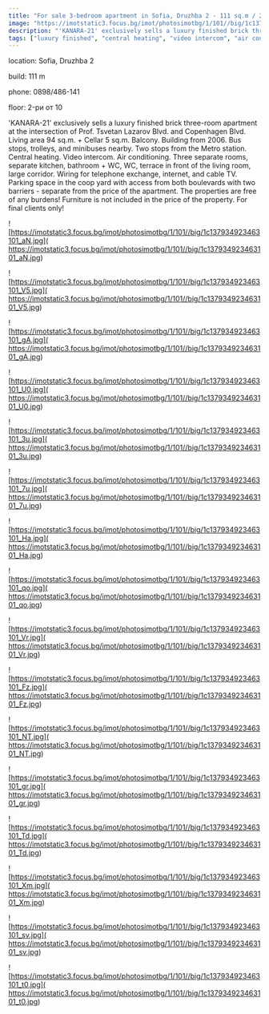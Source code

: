 ```yaml
---
title: "For sale 3-bedroom apartment in Sofia, Druzhba 2 - 111 sq.m / 210000 EUR :: imot.bg Advertisement"
image: "https://imotstatic3.focus.bg/imot/photosimotbg/1/101//big/1c137934923463101_2G.jpg"
description: "'KANARA-21' exclusively sells a luxury finished brick three-room apartment at the intersection of Prof. Tsvetan Lazarov Blvd. and Copenhagen Blvd. Living area 94 sq.m. + Cellar 5 sq.m. Balcony. Building from 2006. Bus stops, trolleys, and minibuses nearby. Two stops from the Metro station. Central heating. Video intercom. Air conditioning. Three separate rooms, separate kitchen, bathroom + WC, WC, terrace in front of the living room, large corridor. Wiring for telephone exchange, internet, and cable TV. Parking space in the coop yard with access from both boulevards with two barriers - separate from the price of the apartment. The properties are free of any burdens! Furniture is not included in the price of the property. For final clients only!"
tags: ["luxury finished", "central heating", "video intercom", "air conditioning", "parking space"]
---
```


location: Sofia, Druzhba 2

build: 111 m

phone: 0898/486-141

floor: 2-ри от 10

'KANARA-21' exclusively sells a luxury finished brick three-room apartment at the intersection of Prof. Tsvetan Lazarov Blvd. and Copenhagen Blvd. Living area 94 sq.m. + Cellar 5 sq.m. Balcony. Building from 2006. Bus stops, trolleys, and minibuses nearby. Two stops from the Metro station. Central heating. Video intercom. Air conditioning. Three separate rooms, separate kitchen, bathroom + WC, WC, terrace in front of the living room, large corridor. Wiring for telephone exchange, internet, and cable TV. Parking space in the coop yard with access from both boulevards with two barriers - separate from the price of the apartment. The properties are free of any burdens! Furniture is not included in the price of the property. For final clients only!


![https://imotstatic3.focus.bg/imot/photosimotbg/1/101//big/1c137934923463101_aN.jpg]( https://imotstatic3.focus.bg/imot/photosimotbg/1/101//big/1c137934923463101_aN.jpg)


![https://imotstatic3.focus.bg/imot/photosimotbg/1/101//big/1c137934923463101_V5.jpg]( https://imotstatic3.focus.bg/imot/photosimotbg/1/101//big/1c137934923463101_V5.jpg)


![https://imotstatic3.focus.bg/imot/photosimotbg/1/101//big/1c137934923463101_gA.jpg]( https://imotstatic3.focus.bg/imot/photosimotbg/1/101//big/1c137934923463101_gA.jpg)


![https://imotstatic3.focus.bg/imot/photosimotbg/1/101//big/1c137934923463101_U0.jpg]( https://imotstatic3.focus.bg/imot/photosimotbg/1/101//big/1c137934923463101_U0.jpg)


![https://imotstatic3.focus.bg/imot/photosimotbg/1/101//big/1c137934923463101_3u.jpg]( https://imotstatic3.focus.bg/imot/photosimotbg/1/101//big/1c137934923463101_3u.jpg)


![https://imotstatic3.focus.bg/imot/photosimotbg/1/101//big/1c137934923463101_7u.jpg]( https://imotstatic3.focus.bg/imot/photosimotbg/1/101//big/1c137934923463101_7u.jpg)


![https://imotstatic3.focus.bg/imot/photosimotbg/1/101//big/1c137934923463101_Ha.jpg]( https://imotstatic3.focus.bg/imot/photosimotbg/1/101//big/1c137934923463101_Ha.jpg)


![https://imotstatic3.focus.bg/imot/photosimotbg/1/101//big/1c137934923463101_qo.jpg]( https://imotstatic3.focus.bg/imot/photosimotbg/1/101//big/1c137934923463101_qo.jpg)


![https://imotstatic3.focus.bg/imot/photosimotbg/1/101//big/1c137934923463101_Vr.jpg]( https://imotstatic3.focus.bg/imot/photosimotbg/1/101//big/1c137934923463101_Vr.jpg)


![https://imotstatic3.focus.bg/imot/photosimotbg/1/101//big/1c137934923463101_Fz.jpg]( https://imotstatic3.focus.bg/imot/photosimotbg/1/101//big/1c137934923463101_Fz.jpg)


![https://imotstatic3.focus.bg/imot/photosimotbg/1/101//big/1c137934923463101_NT.jpg]( https://imotstatic3.focus.bg/imot/photosimotbg/1/101//big/1c137934923463101_NT.jpg)


![https://imotstatic3.focus.bg/imot/photosimotbg/1/101//big/1c137934923463101_gr.jpg]( https://imotstatic3.focus.bg/imot/photosimotbg/1/101//big/1c137934923463101_gr.jpg)


![https://imotstatic3.focus.bg/imot/photosimotbg/1/101//big/1c137934923463101_Td.jpg]( https://imotstatic3.focus.bg/imot/photosimotbg/1/101//big/1c137934923463101_Td.jpg)


![https://imotstatic3.focus.bg/imot/photosimotbg/1/101//big/1c137934923463101_Xm.jpg]( https://imotstatic3.focus.bg/imot/photosimotbg/1/101//big/1c137934923463101_Xm.jpg)


![https://imotstatic3.focus.bg/imot/photosimotbg/1/101//big/1c137934923463101_sv.jpg]( https://imotstatic3.focus.bg/imot/photosimotbg/1/101//big/1c137934923463101_sv.jpg)


![https://imotstatic3.focus.bg/imot/photosimotbg/1/101//big/1c137934923463101_t0.jpg]( https://imotstatic3.focus.bg/imot/photosimotbg/1/101//big/1c137934923463101_t0.jpg)


